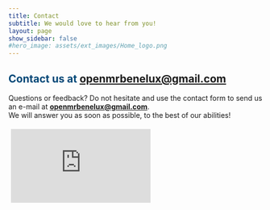 ```yaml
--- 
title: Contact
subtitle: We would love to hear from you!
layout: page
show_sidebar: false
#hero_image: assets/ext_images/Home_logo.png
---
```


## <span style="color:#004777"> Contact us at openmrbenelux@gmail.com </span>

<span> Questions or feedback? Do not hesitate and use the contact form to send us an e-mail at **openmrbenelux@gmail.com**. <br>
We will answer you as soon as possible, to the best of our abilities! </span>

<style>
    .contact-form {
        position: relative;
        padding-bottom: 30%; // This is the aspect ratio
        height: 0;
        overflow: hidden;
    }
    .contact-form iframe {
        position: absolute;
        top: 5px;
        left: 5px;
        width: 55% !important;
        height: 100% !important;
    }
</style>
                                                                                                                                      
<div class="contact-form"> 
<iframe src="https://docs.google.com/forms/d/e/1FAIpQLSeaHibka3G_TOfziaCjVk6xfv0rUXD80DgJ9aJAxn_YiF78mA/viewform?embedded=true" width="1280" height="1280" frameborder="0" marginheight="0" marginwidth="0">Laden…</iframe>
</div>
